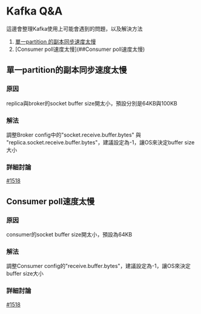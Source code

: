 # Kafka Q&A

這邊會整理Kafka使用上可能會遇到的問題，以及解決方法
1. [單一partition 的副本同步速度太慢](##單一partition的副本同步速度太慢)
2. [Consumer poll速度太慢](##Consumer poll速度太慢)

## 單一partition的副本同步速度太慢

### 原因
replica與broker的socket buffer size開太小，預設分別是64KB與100KB 
### 解法
調整Broker config中的"socket.receive.buffer.bytes" 與 "replica.socket.receive.buffer.bytes"，建議設定為-1，讓OS來決定buffer size大小
### 詳細討論
[#1518](https://github.com/skiptests/astraea/issues/1516)


## Consumer poll速度太慢
### 原因
consumer的socket buffer size開太小，預設為64KB
### 解法
調整Consumer config的"receive.buffer.bytes"，建議設定為-1，讓OS來決定buffer size大小
### 詳細討論
[#1518](https://github.com/skiptests/astraea/issues/1516)

